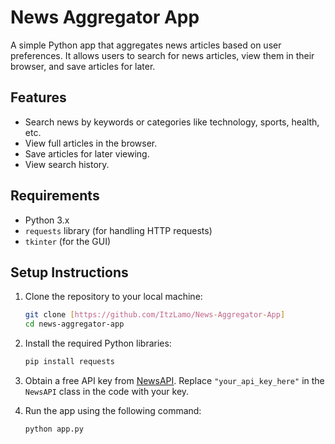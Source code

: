 # News Aggregator App

A simple Python app that aggregates news articles based on user preferences. It allows users to search for news articles, view them in their browser, and save articles for later.

## Features

- Search news by keywords or categories like technology, sports, health, etc.
- View full articles in the browser.
- Save articles for later viewing.
- View search history.

## Requirements

- Python 3.x
- `requests` library (for handling HTTP requests)
- `tkinter` (for the GUI)

## Setup Instructions

1. Clone the repository to your local machine:

   ```bash
   git clone [https://github.com/ItzLamo/News-Aggregator-App]
   cd news-aggregator-app
   ```

2. Install the required Python libraries:

   ```bash
   pip install requests
   ```

3. Obtain a free API key from [NewsAPI](https://newsapi.org/). Replace `"your_api_key_here"` in the `NewsAPI` class in the code with your key.

4. Run the app using the following command:

   ```bash
   python app.py
   ```
